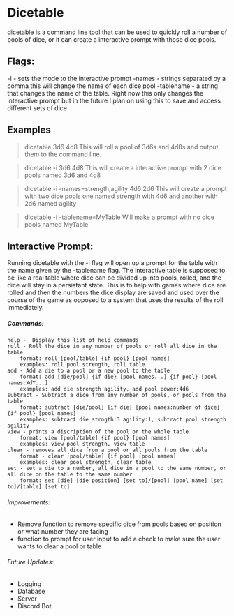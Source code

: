 # Dicetable
dicetable is a command line tool that can be used to quickly roll a number of pools of dice, or it can create a interactive prompt with those dice pools.

## Flags:
-i - sets the mode to the interactive prompt
-names - strings separated by a comma this will change the name of each dice pool
-tablename - a string that changes the name of the table. Right now this only changes the interactive prompt but in the future I plan on using this to save and access different sets of dice

## Examples

> dicetable 3d6 4d8
This will roll a pool of 3d6s and 4d8s and output them to the command line.

> dicetable -i 3d6 4d8
This will create a interactive prompt with 2 dice pools named 3d6 and 4d8

> dicetable -i -names=strength,agility 4d6 2d6
This will create a prompt with two dice pools one named strength with 4d6 and another with 2d6 named agility

> dicetable -i -tablename=MyTable
Will make a prompt with no dice pools named MyTable

## Interactive Prompt:
Running dicetable with the -i flag will open up a prompt for the table with the name given by the -tablename flag. The interactive table is supposed to be like a real table where dice can be divided up into pools, rolled, and the dice will stay in a persistant state. This is to help with games where dice are rolled and then the numbers the dice display are saved and used over the course of the game as opposed to a system that uses the results of the roll immediately. 

##### Commands:
    help -	Display this list of help commands
	roll - Roll the dice in any number of pools or roll all dice in the table
		format: roll [pool/table] {if pool} [pool names]
		examples: roll pool strength, roll table
	add - Add a die to a pool or a new pool to the table
		format: add [die/pool] {if die} [pool names...] {if pool} [pool names:XdY...]
		examples: add die strength agility, add pool power:4d6
	subtract - Subtract a dice from any number of pools, or pools from the table
		format: subtract [die/pool] {if die} [pool names:number of dice] {if pool} [pool names]
		examples: subtract die strngth:3 agility:1, subtract pool strength agility
	view - prints a discription of the pool or the whole table
		format: view [pool/table] {if pool} [pool names]
		examples: view pool strength, view table
	clear - removes all dice from a pool or all pools from the table
		format - clear [pool/table] {if pool} [pool names]
		examples: clear pool strength, clear table
	set - set a die to a number, all dice in a pool to the same number, or all dice on the table to the same number
		format: set [die] [die position] [set to]/[pool] [pool name] [set to]/[table] [set to]

###### Improvements:
- Remove function to remove specific dice from pools based on position or what number they are facing
- function to prompt for user input to add a check to make sure the user wants to clear a pool or table

###### Future Updates:
- Logging
- Database
- Server
- Discord Bot
